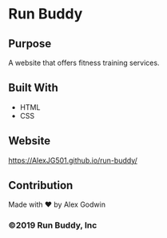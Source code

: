 # Run Buddy

## Purpose
A website that offers fitness training services.

## Built With
* HTML
* CSS

## Website
https://AlexJG501.github.io/run-buddy/

## Contribution
Made with ❤️ by Alex Godwin

### ©️2019 Run Buddy, Inc 
